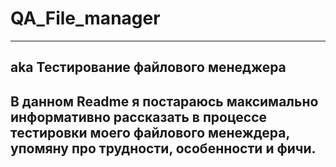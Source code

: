 # QA_File_manager
---
## aka Тестирование файлового менеджера

В данном Readme я постараюсь максимально информативно рассказать в процессе тестировки моего файлового менеждера, упомяну про трудности, особенности и фичи.
---
